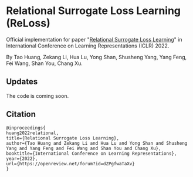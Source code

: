 # Relational Surrogate Loss Learning (ReLoss)
Official implementation for paper "[Relational Surrogate Loss Learning](https://openreview.net/forum?id=dZPgfwaTaXv)" in International Conference on Learning Representations (ICLR) 2022. 

By Tao Huang, Zekang Li, Hua Lu, Yong Shan, Shusheng Yang, Yang Feng, Fei Wang, Shan You, Chang Xu.

## Updates
The code is coming soon.

## Citation
```
@inproceedings{
huang2022relational,
title={Relational Surrogate Loss Learning},
author={Tao Huang and Zekang Li and Hua Lu and Yong Shan and Shusheng Yang and Yang Feng and Fei Wang and Shan You and Chang Xu},
booktitle={International Conference on Learning Representations},
year={2022},
url={https://openreview.net/forum?id=dZPgfwaTaXv}
}
```